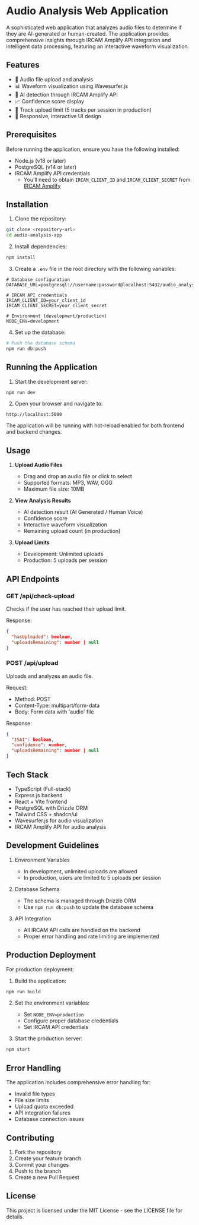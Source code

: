 # Audio Analysis Web Application

A sophisticated web application that analyzes audio files to determine if they are AI-generated or human-created. The application provides comprehensive insights through IRCAM Amplify API integration and intelligent data processing, featuring an interactive waveform visualization.

## Features

- 🎵 Audio file upload and analysis
- 📊 Waveform visualization using Wavesurfer.js
- 🤖 AI detection through IRCAM Amplify API
- 📈 Confidence score display
- 🔄 Track upload limit (5 tracks per session in production)
- 📱 Responsive, interactive UI design

## Prerequisites

Before running the application, ensure you have the following installed:

- Node.js (v18 or later)
- PostgreSQL (v14 or later)
- IRCAM Amplify API credentials
  - You'll need to obtain `IRCAM_CLIENT_ID` and `IRCAM_CLIENT_SECRET` from [IRCAM Amplify](https://api.ircamamplify.io/)

## Installation

1. Clone the repository:
```bash
git clone <repository-url>
cd audio-analysis-app
```

2. Install dependencies:
```bash
npm install
```

3. Create a `.env` file in the root directory with the following variables:
```env
# Database configuration
DATABASE_URL=postgresql://username:password@localhost:5432/audio_analysis

# IRCAM API credentials
IRCAM_CLIENT_ID=your_client_id
IRCAM_CLIENT_SECRET=your_client_secret

# Environment (development/production)
NODE_ENV=development
```

4. Set up the database:
```bash
# Push the database schema
npm run db:push
```

## Running the Application

1. Start the development server:
```bash
npm run dev
```

2. Open your browser and navigate to:
```
http://localhost:5000
```

The application will be running with hot-reload enabled for both frontend and backend changes.

## Usage

1. **Upload Audio Files**
   - Drag and drop an audio file or click to select
   - Supported formats: MP3, WAV, OGG
   - Maximum file size: 10MB

2. **View Analysis Results**
   - AI detection result (AI Generated / Human Voice)
   - Confidence score
   - Interactive waveform visualization
   - Remaining upload count (in production)

3. **Upload Limits**
   - Development: Unlimited uploads
   - Production: 5 uploads per session

## API Endpoints

### GET /api/check-upload
Checks if the user has reached their upload limit.

Response:
```json
{
  "hasUploaded": boolean,
  "uploadsRemaining": number | null
}
```

### POST /api/upload
Uploads and analyzes an audio file.

Request:
- Method: POST
- Content-Type: multipart/form-data
- Body: Form data with 'audio' file

Response:
```json
{
  "ISAI": boolean,
  "confidence": number,
  "uploadsRemaining": number | null
}
```

## Tech Stack

- TypeScript (Full-stack)
- Express.js backend
- React + Vite frontend
- PostgreSQL with Drizzle ORM
- Tailwind CSS + shadcn/ui
- Wavesurfer.js for audio visualization
- IRCAM Amplify API for audio analysis

## Development Guidelines

1. Environment Variables
   - In development, unlimited uploads are allowed
   - In production, users are limited to 5 uploads per session

2. Database Schema
   - The schema is managed through Drizzle ORM
   - Use `npm run db:push` to update the database schema

3. API Integration
   - All IRCAM API calls are handled on the backend
   - Proper error handling and rate limiting are implemented

## Production Deployment

For production deployment:

1. Build the application:
```bash
npm run build
```

2. Set the environment variables:
   - Set `NODE_ENV=production`
   - Configure proper database credentials
   - Set IRCAM API credentials

3. Start the production server:
```bash
npm start
```

## Error Handling

The application includes comprehensive error handling for:
- Invalid file types
- File size limits
- Upload quota exceeded
- API integration failures
- Database connection issues

## Contributing

1. Fork the repository
2. Create your feature branch
3. Commit your changes
4. Push to the branch
5. Create a new Pull Request

## License

This project is licensed under the MIT License - see the LICENSE file for details.
